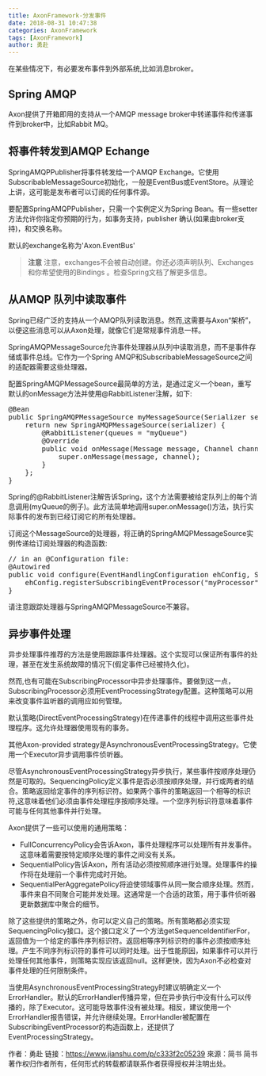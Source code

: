 ```yaml
---
title: AxonFramework-分发事件
date: 2018-08-31 10:47:38
categories: AxonFramework
tags: [AxonFramework]
author: 勇赴
---
```


在某些情况下，有必要发布事件到外部系统,比如消息broker。

<!-- more -->

## Spring AMQP

Axon提供了开箱即用的支持从一个AMQP message broker中转递事件和传递事件到broker中，比如Rabbit MQ。

## 将事件转发到AMQP Echange

SpringAMQPPublisher将事件转发给一个AMQP Exchange。它使用SubscribableMessageSource初始化，一般是EventBus或EventStore。从理论上讲，这可能是发布者可以订阅的任何事件源。

要配置SpringAMQPPublisher，只需一个实例定义为Spring Bean。有一些setter方法允许你指定你预期的行为，如事务支持，publisher 确认(如果由broker支持)，和交换名称。

默认的exchange名称为'Axon.EventBus'

><b>注意</b>
注意，exchanges不会被自动创建。你还必须声明队列、Exchanges 和你希望使用的Bindings 。检查Spring文档了解更多信息。

## 从AMQP 队列中读取事件

Spring已经广泛的支持从一个AMQP队列读取消息。然而,这需要与Axon“架桥”，以便这些消息可以从Axon处理，就像它们是常规事件消息一样。

SpringAMQPMessageSource允许事件处理器从队列中读取消息，而不是事件存储或事件总线。它作为一个Spring AMQP和SubscribableMessageSource之间的适配器需要这些处理器。

配置SpringAMQPMessageSource最简单的方法，是通过定义一个bean，重写默认的onMessage方法并使用@RabbitListener注解，如下:

<pre>
@Bean
public SpringAMQPMessageSource myMessageSource(Serializer serializer) {
    return new SpringAMQPMessageSource(serializer) {
        @RabbitListener(queues = "myQueue")
        @Override
        public void onMessage(Message message, Channel channel) throws Exception {
            super.onMessage(message, channel);
        }
    };
}
</pre>

Spring的@RabbitListener注解告诉Spring，这个方法需要被给定队列上的每个消息调用(myQueue的例子)。此方法简单地调用super.onMessage()方法，执行实际事件的发布到已经订阅它的所有处理器。

订阅这个MessageSource的处理器，将正确的SpringAMQPMessageSource实例传递给订阅处理器的构造函数:

<pre>
// in an @Configuration file:
@Autowired
public void configure(EventHandlingConfiguration ehConfig, SpringAmqpMessageSource myMessageSource) {
    ehConfig.registerSubscribingEventProcessor("myProcessor", c -> myMessageSource);
}
</pre>

请注意跟踪处理器与SpringAMQPMessageSource不兼容。

## 异步事件处理

异步处理事件推荐的方法是使用跟踪事件处理器。这个实现可以保证所有事件的处理，甚至在发生系统故障的情况下(假定事件已经被持久化)。

然而,也有可能在SubscribingProcessor中异步处理事件。要做到这一点，SubscribingProcessor必须用EventProcessingStrategy配置。这种策略可以用来改变事件监听器的调用应如何管理。

默认策略(DirectEventProcessingStrategy)在传递事件的线程中调用这些事件处理程序。这允许处理器使用现有的事务。

其他Axon-provided strategy是AsynchronousEventProcessingStrategy。它使用一个Executor异步调用事件侦听器。

尽管AsynchronousEventProcessingStrategy异步执行，某些事件按顺序处理仍然是可取的。SequencingPolicy定义事件是否必须按顺序处理，并行或两者的结合。策略返回给定事件的序列标识符。如果两个事件的策略返回一个相等的标识符,这意味着他们必须由事件处理程序按顺序处理。一个空序列标识符意味着事件可能与任何其他事件并行处理。

Axon提供了一些可以使用的通用策略：

* FullConcurrencyPolicy会告诉Axon，事件处理程序可以处理所有并发事件。这意味着需要按特定顺序处理的事件之间没有关系。
* SequentialPolicy告诉Axon，所有活动必须按照顺序进行处理。处理事件的操作将在处理前一个事件完成时开始。
* SequentialPerAggregatePolicy将迫使领域事件从同一聚合顺序处理。然而，事件来自不同聚合可能并发处理。这通常是一个合适的政策，用于事件侦听器更新数据库中聚合的细节。

除了这些提供的策略之外，你可以定义自己的策略。所有策略都必须实现SequencingPolicy接口。这个接口定义了一个方法getSequenceIdentifierFor，返回值为一个给定的事件序列标识符。返回相等序列标识符的事件必须按顺序处理。产生不同序列标识符的事件可以同时处理。出于性能原因，如果事件可以并行处理任何其他事件，则策略实现应该返回null。这样更快，因为Axon不必检查对事件处理的任何限制条件。

当使用AsynchronousEventProcessingStrategy时建议明确定义一个ErrorHandler。默认的ErrorHandler传播异常，但在异步执行中没有什么可以传播的，除了Executor。这可能导致事件没有被处理。相反，建议使用一个ErrorHandler报告错误，并允许继续处理。ErrorHandler被配置在SubscribingEventProcessor的构造函数上，还提供了EventProcessingStrategy。

作者：勇赴
链接：https://www.jianshu.com/p/c333f2c05239
來源：简书
简书著作权归作者所有，任何形式的转载都请联系作者获得授权并注明出处。